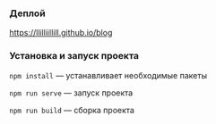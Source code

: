 ### Деплой
https://llilliillill.github.io/blog

### Установка и запуск проекта

`npm install` — устанавливает необходимые пакеты

`npm run serve` — запуск проекта

`npm run build` — сборка проекта
